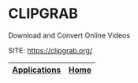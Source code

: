 # CLIPGRAB
 
 Download and Convert Online Videos
 
 SITE: https://clipgrab.org/

 | [Applications](https://portable-linux-apps.github.io/apps.html) | [Home](https://portable-linux-apps.github.io)
 | --- | --- |
